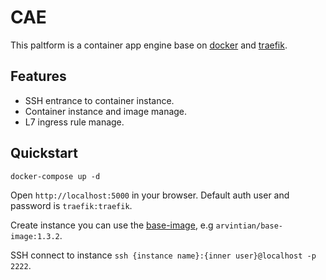 # CAE

This paltform is a container app engine base on [docker](https://github.com/moby/moby) and [traefik](https://github.com/traefik/traefik).

## Features

- SSH entrance to container instance.
- Container instance and image manage.
- L7 ingress rule manage.


## Quickstart

```
docker-compose up -d
```

Open `http://localhost:5000` in your browser. Default auth user and password is `traefik:traefik`.

Create instance you can use the [base-image](https://github.com/Arvintian/base-image), e.g `arvintian/base-image:1.3.2`.

SSH connect to instance `ssh {instance name}:{inner user}@localhost -p 2222`.